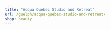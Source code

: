 ```yaml
---
title: "Acqua Quebec Studio and Retreat"
url: /guelph/acqua-quebec-studio-and-retreat/
shop: beauty
---
```

